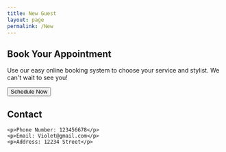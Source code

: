 ```yaml
---
title: New Guest
layout: page
permalink: /New
---
```


<h2>Book Your Appointment</h2>
<p>Use our easy online booking system to choose your service and stylist. We can't wait to see you!</p>
 <div class="cta">
  <button class="btn">Schedule Now</button>
</div>

<h2>Contact</h2>


    <p>Phone Number: 123456678</p>
    <p>Email: Violet@gmail.com</p>
    <p>Address: 12234 Street</p>


  